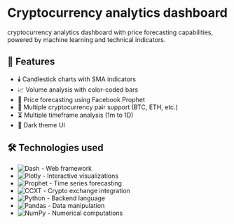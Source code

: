 # Cryptocurrency analytics dashboard
cryptocurrency analytics dashboard with price forecasting capabilities, powered by machine learning and technical indicators.

## 🌟 Features

- 🕯️ Candlestick charts with SMA indicators
- 📈 Volume analysis with color-coded bars
- 🔮 Price forecasting using Facebook Prophet
- 🚀 Multiple cryptocurrency pair support (BTC, ETH, etc.)
- ⏳ Multiple timeframe analysis (1m to 1D)
- 🎨 Dark theme UI

## 🛠️ Technologies used

- ![Dash](https://img.shields.io/badge/Dash-008DE4?style=flat&logo=plotly&logoColor=white) - Web framework
- ![Plotly](https://img.shields.io/badge/Plotly-3F4F75?style=flat&logo=plotly&logoColor=white) - Interactive visualizations
- ![Prophet](https://img.shields.io/badge/Prophet-FF6F61?style=flat&logo=facebook&logoColor=white) - Time series forecasting
- ![CCXT](https://img.shields.io/badge/CCXT-000000?style=flat&logo=bitcoin&logoColor=white) - Crypto exchange integration
- ![Python](https://img.shields.io/badge/Python-3776AB?style=flat&logo=python&logoColor=white) - Backend language
- ![Pandas](https://img.shields.io/badge/Pandas-150458?style=flat&logo=pandas&logoColor=white) - Data manipulation
- ![NumPy](https://img.shields.io/badge/NumPy-013243?style=flat&logo=numpy&logoColor=white) - Numerical computations

